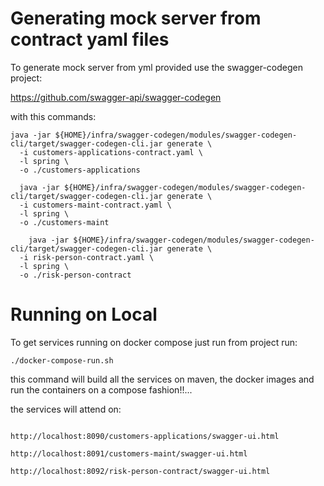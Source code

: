 # Generating mock server from contract yaml files
To generate mock server from yml provided  use the swagger-codegen project:

https://github.com/swagger-api/swagger-codegen

with this commands:

````
java -jar ${HOME}/infra/swagger-codegen/modules/swagger-codegen-cli/target/swagger-codegen-cli.jar generate \
  -i customers-applications-contract.yaml \
  -l spring \
  -o ./customers-applications

  java -jar ${HOME}/infra/swagger-codegen/modules/swagger-codegen-cli/target/swagger-codegen-cli.jar generate \
  -i customers-maint-contract.yaml \
  -l spring \
  -o ./customers-maint

    java -jar ${HOME}/infra/swagger-codegen/modules/swagger-codegen-cli/target/swagger-codegen-cli.jar generate \
  -i risk-person-contract.yaml \
  -l spring \
  -o ./risk-person-contract
 ````   
 
 # Running on Local
 
 To get services running on docker compose just run from project run:
 
 ````
 ./docker-compose-run.sh
 
 ````
 
 this command will build all the services on maven, the docker images and run the containers on a compose fashion!!...
 
 the services will attend on:
 
 ````
 
http://localhost:8090/customers-applications/swagger-ui.html

http://localhost:8091/customers-maint/swagger-ui.html
 
http://localhost:8092/risk-person-contract/swagger-ui.html
 ````
 